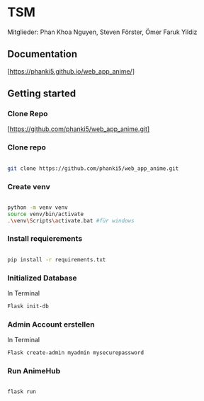 # TSM

Mitglieder: Phan Khoa Nguyen, Steven Förster, Ömer Faruk Yildiz



## Documentation 
[https://phanki5.github.io/web_app_anime/]

## Getting started 


### Clone Repo
[https://github.com/phanki5/web_app_anime.git]

### Clone repo

```bash

git clone https://github.com/phanki5/web_app_anime.git

```
### Create venv

```bash

python -m venv venv 
source venv/bin/activate
.\venv\Scripts\activate.bat #für windows

```

### Install requierements

```bash

pip install -r requirements.txt


```

### Initialized Database 

In Terminal
```bash
Flask init-db

```

### Admin Account erstellen

In Terminal
```bash
Flask create-admin myadmin mysecurepassword

```


### Run AnimeHub

```bash

flask run

```